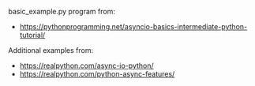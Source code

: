 basic_example.py program from:
* https://pythonprogramming.net/asyncio-basics-intermediate-python-tutorial/

Additional examples from:
* https://realpython.com/async-io-python/
* https://realpython.com/python-async-features/
